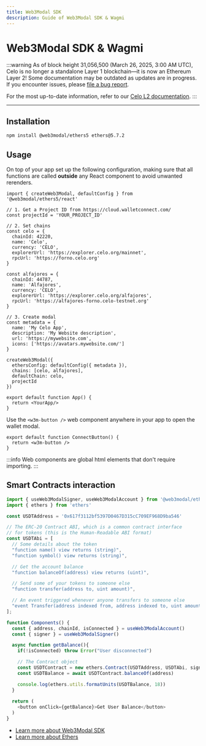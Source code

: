 ```yaml
---
title: Web3Modal SDK
description: Guide of Web3Modal SDK & Wagmi
---
```


# Web3Modal SDK & Wagmi

:::warning
As of block height 31,056,500 (March 26, 2025, 3:00 AM UTC), Celo is no longer a standalone Layer 1 blockchain—it is now an Ethereum Layer 2!
Some documentation may be outdated as updates are in progress. If you encounter issues, please [file a bug report](https://github.com/celo-org/docs/issues/new/choose).

For the most up-to-date information, refer to our [Celo L2 documentation](https://docs.celo.org/cel2).
:::

---

## Installation

```bash npm2yarn
npm install @web3modal/ethers5 ethers@5.7.2
```

## Usage

On top of your app set up the following configuration, making sure that all functions are called **outside** any React component to avoid unwanted rerenders.

```tsx
import { createWeb3Modal, defaultConfig } from '@web3modal/ethers5/react'

// 1. Get a Project ID from https://cloud.walletconnect.com/ 
const projectId = 'YOUR_PROJECT_ID'

// 2. Set chains
const celo = {
  chainId: 42220,
  name: 'Celo',
  currency: 'CELO',
  explorerUrl: 'https://explorer.celo.org/mainnet',
  rpcUrl: 'https://forno.celo.org'
}

const alfajores = {
  chainId: 44787,
  name: 'Alfajores',
  currency: 'CELO',
  explorerUrl: 'https://explorer.celo.org/alfajores',
  rpcUrl: 'https://alfajores-forno.celo-testnet.org'
}

// 3. Create modal
const metadata = {
  name: 'My Celo App',
  description: 'My Website description',
  url: 'https://mywebsite.com',
  icons: ['https://avatars.mywebsite.com/']
}

createWeb3Modal({
  ethersConfig: defaultConfig({ metadata }),
  chains: [celo, alfajores],
  defaultChain: celo,
  projectId
})

export default function App() {
  return <YourApp/>
}
```

Use the `<w3m-button />` web component anywhere in your app to open the wallet modal.

```tsx
export default function ConnectButton() {
  return <w3m-button />
}
```

:::info
Web components are global html elements that don't require importing.
:::

## Smart Contracts interaction

```ts
import { useWeb3ModalSigner, useWeb3ModalAccount } from '@web3modal/ethers5/react'
import { ethers } from 'ethers'

const USDTAddress = '0x617f3112bf5397D0467D315cC709EF968D9ba546'

// The ERC-20 Contract ABI, which is a common contract interface
// for tokens (this is the Human-Readable ABI format)
const USDTAbi = [
  // Some details about the token
  "function name() view returns (string)",
  "function symbol() view returns (string)",

  // Get the account balance
  "function balanceOf(address) view returns (uint)",

  // Send some of your tokens to someone else
  "function transfer(address to, uint amount)",

  // An event triggered whenever anyone transfers to someone else
  "event Transfer(address indexed from, address indexed to, uint amount)"
];

function Components() {
  const { address, chainId, isConnected } = useWeb3ModalAccount()
  const { signer } = useWeb3ModalSigner()

  async function getBalance(){
    if(!isConnected) throw Error("User disconnected")

    // The Contract object
    const USDTContract = new ethers.Contract(USDTAddress, USDTAbi, signer)
    const USDTBalance = await USDTContract.balanceOf(address)

    console.log(ethers.utils.formatUnits(USDTBalance, 18))
  }
  
  return (
    <button onClick={getBalance}>Get User Balance</button>
  )
}
```
- [Learn more about Web3Modal SDK](https://docs.walletconnect.com/web3modal/about)
- [Learn more about Ethers](https://docs.ethers.org/v5/getting-started/)